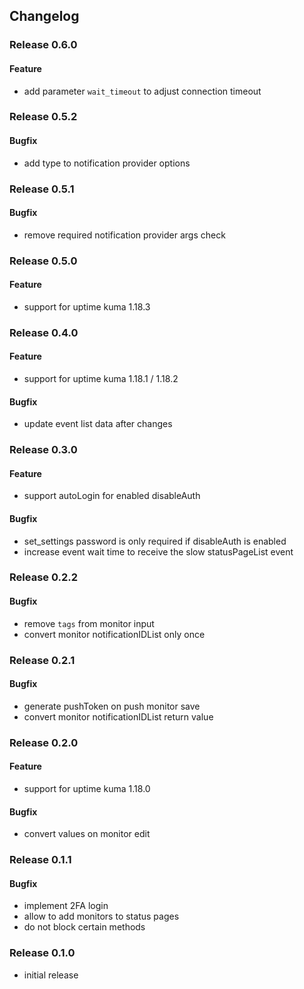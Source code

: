 ## Changelog

### Release 0.6.0

#### Feature
- add parameter `wait_timeout` to adjust connection timeout

### Release 0.5.2

#### Bugfix
- add type to notification provider options

### Release 0.5.1

#### Bugfix
- remove required notification provider args check

### Release 0.5.0

#### Feature
- support for uptime kuma 1.18.3

### Release 0.4.0

#### Feature
- support for uptime kuma 1.18.1 / 1.18.2

#### Bugfix
- update event list data after changes

### Release 0.3.0

#### Feature
- support autoLogin for enabled disableAuth

#### Bugfix
- set_settings password is only required if disableAuth is enabled
- increase event wait time to receive the slow statusPageList event

### Release 0.2.2

#### Bugfix
- remove `tags` from monitor input
- convert monitor notificationIDList only once

### Release 0.2.1

#### Bugfix
- generate pushToken on push monitor save
- convert monitor notificationIDList return value

### Release 0.2.0

#### Feature
- support for uptime kuma 1.18.0

#### Bugfix
- convert values on monitor edit

### Release 0.1.1

#### Bugfix
- implement 2FA login
- allow to add monitors to status pages
- do not block certain methods

### Release 0.1.0

- initial release
